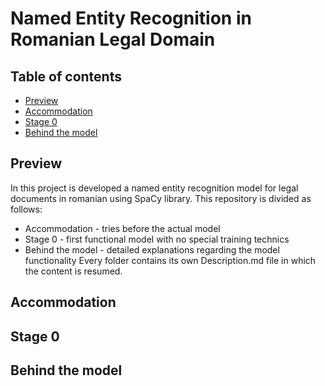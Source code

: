 # Named Entity Recognition in Romanian Legal Domain
## Table of contents
* [Preview](#preview)
* [Accommodation](#accommodation)
* [Stage 0](#stage-0)
* [Behind the model](#behind-the-model)

## Preview
In this project is developed a named entity recognition model for legal documents in romanian using SpaCy library.
This repository is divided as follows:
* Accommodation - tries before the actual model
* Stage 0 - first functional model with no special training technics
* Behind the model - detailed explanations regarding the model functionality
Every folder contains its own Description.md file in which the content is resumed.

## Accommodation

## Stage 0

## Behind the model
